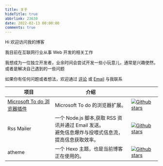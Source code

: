 ```yaml
---
title: 关于
hideTitle: true
abbrlink: 23630
date: 2022-02-13 00:00:00
comments: true
---
```


Hi 欢迎访问我的博客

我目前在互联网行业从事 Web 开发的相关工作

我想成为一位独立开发者，业余时间会尝试开发一些小玩意儿，通常是兴趣使然，或者是解决自己遇到的一些问题

如果你有任何问题或者想法，欢迎通过 [评论](#comments) 或 [Email](mailto:me@waynegong.cn) 与我联系

|  项目   | 介绍  | |
|  ----  | ----  | ---- |
| [Microsoft To do 浏览器插件](https://chrome.google.com/webstore/detail/microsoft-to-do-browser-e/ffpljgmbiankjaokoefefmkoghcgoodn)  | Microsoft To do 的浏览器扩展。 | [![Github stars](https://img.shields.io/github/stars/waynegongcn/microsoft-todo-browser-ext?style=social)](https://github.com/WayneGongCN/microsoft-todo-browser-ext)  |
|  Rss Mailer  |  一个 Node.js 脚本,获取 RSS 资讯并通过 Email 发送。</br> 避免信息爆炸与投喂式信息流，提高信息获取效率。  |  [![Github stars](https://img.shields.io/github/stars/waynegongcn/rss-mailer?style=social)](https://github.com/WayneGongCN/rss-mailer)  |
|  atheme  |  一个 Hexo 主题，也是当前博客正在使用的。  | [![Github stars](https://img.shields.io/github/stars/waynegongcn/hexo-theme-atheme?style=social)](https://github.com/WayneGongCN/hexo-theme-atheme) |
